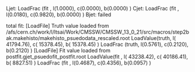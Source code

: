 Ljet: LoadFrac (fit  , l(1.0000),  c(0.0000),  b(0.0000) )
Cjet: LoadFrac (fit  , l(0.0180),  c(0.9820),  b(0.0000) )
Bjet: failed

total fit:
[LoadFile] Truth value loaded from /afs/cern.ch/work/l/ltsai/Work/CMSSW/CMSSW_13_0_21/src/macros/step2bak.makehisto/makehisto_psuedodata_rescaled.root
LoadValue(truth, l(  41794.76),  c(  15378.45),  b(  15378.45) )
LoadFrac (truth, l(0.5761),  c(0.2120),  b(0.2120) )
[LoadFile] Fit value loaded from postfit.gjet_psuedofit_postfit.root
LoadValue(fit  , l(  43238.42),  c(  40186.41),  b(   8827.51) )
LoadFrac (fit  , l(0.4687),  c(0.4356),  b(0.0957) )

